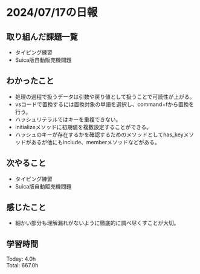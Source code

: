 # 2024/07/17の日報
## 取り組んだ課題一覧
* タイピング練習
* Suica版自動販売機問題
## わかったこと
* 処理の過程で扱うデータは引数や戻り値として扱うことで可読性が上がる。
* vsコードで置換するには置換対象の単語を選択し、command+fから置換を行う。
* ハッシュリテラルではキーを重複できない。
* initializeメソッドに初期値を複数設定することができる。
* ハッシュのキーが存在するかを確認するためのメソッドとしてhas_keyメソッドがあるが他にもinclude、memberメソッドなどがある。
## 次やること
* タイピング練習
* Suica版自動販売機問題
## 感じたこと
* 細かい部分も理解漏れがないように徹底的に調べ尽くすことが大切。
## 学習時間
Today: 4.0h<br>
Total: 667.0h
